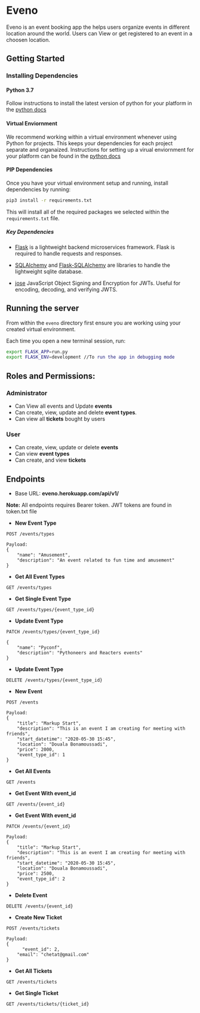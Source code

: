 # Eveno
Eveno is an event booking app the helps users organize events in different location around the world. Users can View or get registered to an event in a choosen location.

## Getting Started

### Installing Dependencies

#### Python 3.7

Follow instructions to install the latest version of python for your platform in the [python docs](https://docs.python.org/3/using/unix.html#getting-and-installing-the-latest-version-of-python)

#### Virtual Enviornment

We recommend working within a virtual environment whenever using Python for projects. This keeps your dependencies for each project separate and organaized. Instructions for setting up a virual enviornment for your platform can be found in the [python docs](https://packaging.python.org/guides/installing-using-pip-and-virtual-environments/)

#### PIP Dependencies

Once you have your virtual environment setup and running, install dependencies by running:

```bash
pip3 install -r requirements.txt
```

This will install all of the required packages we selected within the `requirements.txt` file.

##### Key Dependencies

- [Flask](http://flask.pocoo.org/)  is a lightweight backend microservices framework. Flask is required to handle requests and responses.

- [SQLAlchemy](https://www.sqlalchemy.org/) and [Flask-SQLAlchemy](https://flask-sqlalchemy.palletsprojects.com/en/2.x/) are libraries to handle the lightweight sqlite database. 
- [jose](https://python-jose.readthedocs.io/en/latest/) JavaScript Object Signing and Encryption for JWTs. Useful for encoding, decoding, and verifying JWTS.

## Running the server

From within the `eveno` directory first ensure you are working using your created virtual environment.

Each time you open a new terminal session, run:


```bash
export FLASK_APP=run.py 
export FLASK_ENV=development //To run the app in debugging mode 
```

## Roles and Permissions:
### Administrator
- Can View all events and Update **events**
- Can create, view, update and delete **event types**.
- Can view all **tickets** bought by users

### User
- Can create, view, update or delete **events**
- Can view **event types**
- Can create, and view **tickets**

## Endpoints
- Base URL: **eveno.herokuapp.com/api/v1/**

**Note:** All endpoints requires Bearer token. JWT tokens are found in token.txt file

- **New Event Type**
```
POST /events/types

Payload:
{
	"name": "Amusement",
	"description": "An event related to fun time and amusement"
}
```

- **Get All Event Types**
```
GET /events/types
```

- **Get Single Event Type**
```
GET /events/types/{event_type_id}
```

- **Update Event Type**
```
PATCH /events/types/{event_type_id}

{
	"name": "Pyconf",
	"description": "Pythoneers and Reacters events"
}
```

- **Update Event Type**
```
DELETE /events/types/{event_type_id}
```

- **New Event**
```
POST /events

Payload:
{
	"title": "Markup Start",
	"description": "This is an event I am creating for meeting with friends",
	"start_datetime": "2020-05-30 15:45",
	"location": "Douala Bonamoussadi",
	"price": 2000,
	"event_type_id": 1
}
```

- **Get All Events**
```
GET /events
```

- **Get Event With event_id**
```
GET /events/{event_id}
```

- **Get Event With event_id**
```
PATCH /events/{event_id}

Payload:
{
	"title": "Markup Start",
	"description": "This is an event I am creating for meeting with friends",
	"start_datetime": "2020-05-30 15:45",
	"location": "Douala Bonamoussadi",
	"price": 2500,
	"event_type_id": 2
}
```

- **Delete Event**
```
DELETE /events/{event_id}
```

- **Create New Ticket**
```
POST /events/tickets

Payload:
{
	  "event_id": 2,
    "email": "chetat@gmail.com"
}
```

- **Get All Tickets**
```
GET /events/tickets
```
- **Get Single Ticket**
```
GET /events/tickets/{ticket_id}
```
